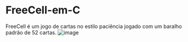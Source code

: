 # FreeCell-em-C
FreeCell é um jogo de cartas no estilo paciência jogado com um baralho padrão de 52 cartas.
![image](https://user-images.githubusercontent.com/104333277/226989764-b466233f-5ca5-4a9f-8e6b-123c9431656c.png)
